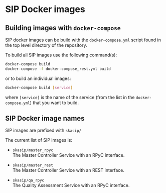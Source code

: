 # SIP Docker images


## Building images with `docker-compose`

SIP docker images can be build with the `docker-compose.yml` script
found in the top level directory of the repository.

To build all SIP images use the following command(s):

```bash
docker-compose build
docker-compose -f docker-compose_rest.yml build
```

or to build an individual images:

```bash
docker-compose build [service]
```

where `[service]` is the name of the service (from the list in the 
`docker-compose.yml`) that you want to build.


## SIP Docker image names

SIP images are prefixed with `skasip/`

The current list of SIP images is:

- `skasip/master_rpyc`<br> 
   The Master Controller Service with an RPyC interface.
 
- `skasip/master_rest`<br>
  The Master Controller Service with an REST interface.

- `skasip/qa_rpyc`<br>
  The Quality Assessment Service with an RPyC interface.


